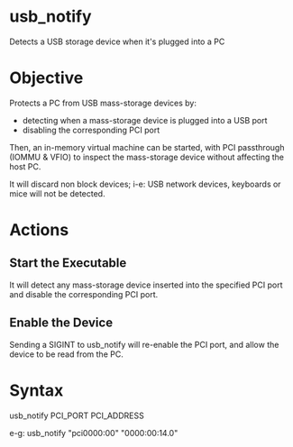 # usb_notify
Detects a USB storage device when it's plugged into a PC

# Objective
Protects a PC from USB mass-storage devices by:
- detecting when a mass-storage device is plugged into a USB port
- disabling the corresponding PCI port

Then, an in-memory virtual machine can be started, with PCI passthrough (IOMMU & VFIO) to inspect the mass-storage device without affecting the host PC.

It will discard non block devices; i-e: USB network devices, keyboards or mice will not be detected.

# Actions

## Start the Executable

It will detect any mass-storage device inserted into the specified PCI port and disable the corresponding PCI port.

## Enable the Device

Sending a SIGINT to usb_notify will re-enable the PCI port, and allow the device to be read from the PC.

# Syntax

usb_notify PCI_PORT PCI_ADDRESS

e-g: usb_notify "pci0000:00" "0000:00:14.0"
